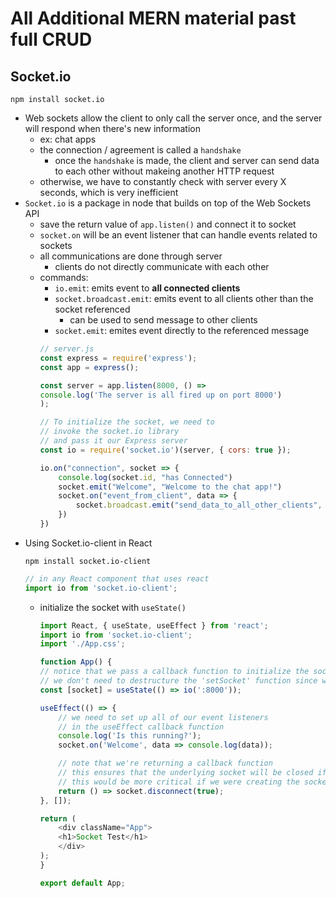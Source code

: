 # All Additional MERN material past full CRUD
## Socket.io
```
npm install socket.io
```
- Web sockets allow the client to only call the server once, and the server will respond when there's new information
  - ex: chat apps
  - the connection / agreement is called a `handshake`
    - once the `handshake` is made, the client and server can send data to each other without makeing another HTTP request
  - otherwise, we have to constantly check with server every X seconds, which is very inefficient
- `Socket.io` is a package in node that builds on top of the Web Sockets API
  - save the return value of `app.listen()` and connect it to socket
  - `socket.on` will be an event listener that can handle events related to sockets
  - all communications are done through server
    - clients do not directly communicate with each other
  - commands:
    - `io.emit`: emits event to **all connected clients**
    - `socket.broadcast.emit`: emits event to all clients other than the socket referenced
      - can be used to send message to other clients
    - `socket.emit`: emites event directly to the referenced message
    ``` js
    // server.js
    const express = require('express');
    const app = express();
    
    const server = app.listen(8000, () =>
    console.log('The server is all fired up on port 8000')
    );
    
    // To initialize the socket, we need to
    // invoke the socket.io library
    // and pass it our Express server
    const io = require('socket.io')(server, { cors: true });

    io.on("connection", socket => {
        console.log(socket.id, "has Connected")
        socket.emit("Welcome", "Welcome to the chat app!")
        socket.on("event_from_client", data => {
            socket.broadcast.emit("send_data_to_all_other_clients", data)
        })
    })
    ```
- Using Socket.io-client in React
    ```
    npm install socket.io-client
    ```
    ```js
    // in any React component that uses react
    import io from 'socket.io-client';
    ```
  - initialize the socket with `useState()`

    ``` js
    import React, { useState, useEffect } from 'react';
    import io from 'socket.io-client';
    import './App.css';
    
    function App() {
    // notice that we pass a callback function to initialize the socket
    // we don't need to destructure the 'setSocket' function since we won't be updating the socket state
    const [socket] = useState(() => io(':8000'));
    
    useEffect(() => {
        // we need to set up all of our event listeners
        // in the useEffect callback function
        console.log('Is this running?');
        socket.on('Welcome', data => console.log(data));
    
        // note that we're returning a callback function
        // this ensures that the underlying socket will be closed if App is unmounted
        // this would be more critical if we were creating the socket in a subcomponent
        return () => socket.disconnect(true);
    }, []);
    
    return (
        <div className="App">
        <h1>Socket Test</h1>
        </div>
    );
    }
    
    export default App;
    ```